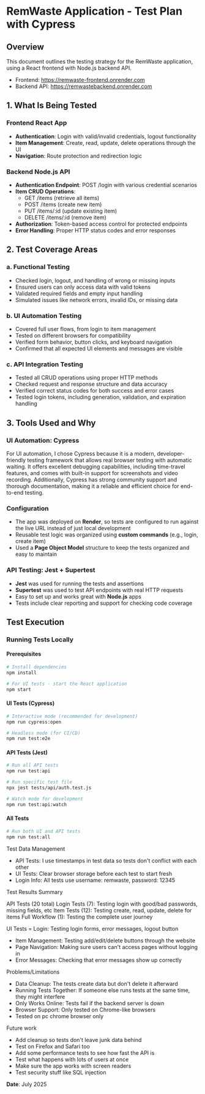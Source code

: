 # RemWaste Application - Test Plan with Cypress

## Overview
This document outlines the testing strategy for the RemWaste application, using a React frontend with Node.js backend API.

- Frontend: https://remwaste-frontend.onrender.com
- Backend API: https://remwastebackend.onrender.com

## 1. What Is Being Tested

### Frontend React App
- **Authentication**: Login with valid/invalid credentials, logout functionality
- **Item Management**: Create, read, update, delete operations through the UI
- **Navigation**: Route protection and redirection logic

### Backend Node.js API
- **Authentication Endpoint**: POST /login with various credential scenarios
- **Item CRUD Operations**: 
  - GET /items (retrieve all items)
  - POST /items (create new item)
  - PUT /items/:id (update existing item)
  - DELETE /items/:id (remove item)
- **Authorization**: Token-based access control for protected endpoints
- **Error Handling**: Proper HTTP status codes and error responses

## 2. Test Coverage Areas

### a. Functional Testing
- Checked login, logout, and handling of wrong or missing inputs  
- Ensured users can only access data with valid tokens  
- Validated required fields and empty input handling  
- Simulated issues like network errors, invalid IDs, or missing data  

### b. UI Automation Testing
- Covered full user flows, from login to item management  
- Tested on different browsers for compatibility  
- Verified form behavior, button clicks, and keyboard navigation  
- Confirmed that all expected UI elements and messages are visible  

### c. API Integration Testing
- Tested all CRUD operations using proper HTTP methods  
- Checked request and response structure and data accuracy  
- Verified correct status codes for both success and error cases  
- Tested login tokens, including generation, validation, and expiration handling  

## 3. Tools Used and Why

### UI Automation: Cypress
For UI automation, I chose Cypress because it is a modern, developer-friendly testing framework that allows real browser testing with automatic waiting. It offers excellent debugging capabilities, including time-travel features, and comes with built-in support for screenshots and video recording. Additionally, Cypress has strong community support and thorough documentation, making it a reliable and efficient choice for end-to-end testing.

### Configuration
- The app was deployed on **Render**, so tests are configured to run against the live URL instead of just local development  
- Reusable test logic was organized using **custom commands** (e.g., login, create item) 
- Used a **Page Object Model** structure to keep the tests organized and easy to maintain

### API Testing: Jest + Supertest
- **Jest** was used for running the tests and assertions  
- **Supertest** was used to test API endpoints with real HTTP requests  
- Easy to set up and works great with **Node.js** apps
- Tests include clear reporting and support for checking code coverage

## Test Execution

### Running Tests Locally

#### Prerequisites
```bash
# Install dependencies
npm install

# For UI tests - start the React application
npm start
```

#### UI Tests (Cypress)
```bash
# Interactive mode (recommended for development)
npm run cypress:open

# Headless mode (for CI/CD)
npm run test:e2e
```

#### API Tests (Jest)
```bash
# Run all API tests
npm run test:api

# Run specific test file
npx jest tests/api/auth.test.js

# Watch mode for development
npm run test:api:watch
```

#### All Tests
```bash
# Run both UI and API tests
npm run test:all
```

Test Data Management

  - API Tests: I use timestamps in test data so tests don't conflict with each other
  - UI Tests: Clear browser storage before each test to start fresh
  - Login Info: All tests use username: remwaste, password: 12345

  Test Results Summary

  API Tests (20 total)
  Login Tests (7): Testing login with good/bad passwords, missing fields, etc
  Item Tests (12): Testing create, read, update, delete for items
  Full Workflow (1): Testing the complete user journey

  UI Tests
  = Login: Testing login forms, error messages, logout button
  - Item Management: Testing add/edit/delete buttons through the website
  - Page Navigation: Making sure users can't access pages without logging in
  - Error Messages: Checking that error messages show up correctly

  Problems/Limitations

  - Data Cleanup: The tests create data but don't delete it afterward
  - Running Tests Together: If someone else runs tests at the same time, they might interfere
  - Only Works Online: Tests fail if the backend server is down
  - Browser Support: Only tested on Chrome-like browsers
  - Tested on pc chrome browser only

  Future work

  - Add cleanup so tests don't leave junk data behind
  - Test on Firefox and Safari too
  - Add some performance tests to see how fast the API is
  - Test what happens with lots of users at once
  - Make sure the app works with screen readers
  - Test security stuff like SQL injection

**Date**: July 2025
